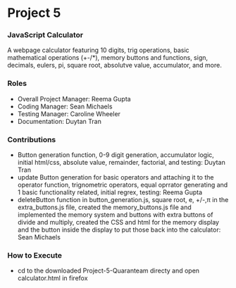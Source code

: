 # Project 5
### JavaScript Calculator
A webpage calculator featuring 10 digits, trig operations, basic mathematical operations (+-/*), memory buttons and functions, sign, decimals, eulers, pi, square root, absolutve value, accumulator, and more.

### Roles
* Overall Project Manager: Reema Gupta
* Coding Manager: Sean Michaels 
* Testing Manager: Caroline Wheeler 
* Documentation: Duytan Tran

### Contributions
* Button generation function, 0-9 digit generation, accumulator logic,  initial html/css, absolute value, remainder, factorial, and testing: Duytan Tran
* update Button generation for basic operators and attaching it to the operator function, trignometric operators, equal oprrator generating and 1 basic functionality related, initial regrex, testing: Reema Gupta 
* deleteButton function in button_generation.js, square root, e, +/-,π in the extra_buttons.js file, created the memory_buttons.js file and implemented the memory system and buttons with extra buttons of divide and multiply, created the CSS and html for the memory display and the button inside the display to put those back into the calculator: Sean Michaels

### How to Execute
* cd to the downloaded Project-5-Quaranteam directy and open calculator.html in firefox
